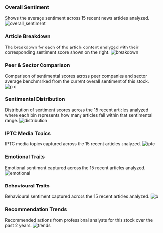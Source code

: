 ### Overall Sentiment
Shows the average sentiment across 15 recent news articles analyzed.
![overall_sentiment](https://user-images.githubusercontent.com/46694812/122924462-5e914300-d398-11eb-8135-57ca28239270.PNG)

### Article Breakdown
The breakdown for each of the article content analyzed with their corresponding sentiment score shown on the right.
![breakdown](https://user-images.githubusercontent.com/46694812/122924468-5fc27000-d398-11eb-8d50-b51375d9a01f.PNG)

### Peer & Sector Comparison
Comparison of sentimental scores across peer companies and sector average benchmarked from the current overall sentiment of this stock.
![p c](https://user-images.githubusercontent.com/46694812/122924470-605b0680-d398-11eb-9f49-ee8f68196d8a.PNG)

### Sentimental Distribution
Distribution of sentiment scores across the 15 recent articles analyzed where each bin represents how many articles fall within that sentimental range.
![distribution](https://user-images.githubusercontent.com/46694812/122924471-605b0680-d398-11eb-89a2-d695d6bf1ba2.PNG)

### IPTC Media Topics
IPTC media topics captured across the 15 recent articles analyzed.
![iptc](https://user-images.githubusercontent.com/46694812/122924474-60f39d00-d398-11eb-905e-a8902bfd9cbb.PNG)

### Emotional Traits
Emotional sentiment captured across the 15 recent articles analyzed.
![emotional](https://user-images.githubusercontent.com/46694812/122924476-60f39d00-d398-11eb-851e-394b223515bf.PNG)

### Behavioural Traits
Behavioural sentiment captured across the 15 recent articles analyzed.
![b](https://user-images.githubusercontent.com/46694812/122924480-618c3380-d398-11eb-957f-2fb3ed3f1439.PNG)

### Recommendation Trends
Recommended actions from professional analysts for this stock over the past 2 years.
![trends](https://user-images.githubusercontent.com/46694812/122924484-6224ca00-d398-11eb-8ead-71c3e01a1e29.PNG)
